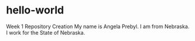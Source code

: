 # hello-world
Week 1 Repository Creation
My name is Angela Prebyl.  I am from Nebraska. I work for the State of Nebraska. 
